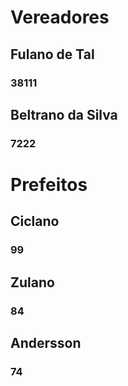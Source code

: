 # Vereadores
## Fulano de Tal
### 38111

## Beltrano da Silva
### 7222 

# Prefeitos
## Ciclano
### 99

## Zulano
### 84

## Andersson
### 74
            


